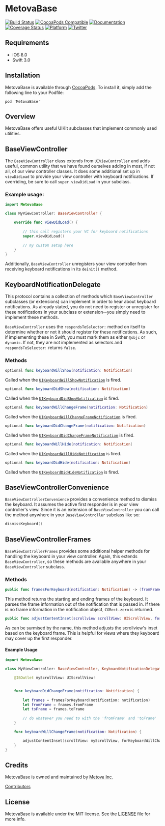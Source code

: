 # MetovaBase

[![Build Status](https://travis-ci.org/metova/MetovaBase.svg?branch=master)](https://travis-ci.org/metova/MetovaBase)
[![CocoaPods Compatible](http://cocoapod-badges.herokuapp.com/v/MetovaBase/badge.png)](http://cocoadocs.org/docsets/MetovaBase)
[![Documentation](https://img.shields.io/cocoapods/metrics/doc-percent/MetovaBase.svg)](http://cocoadocs.org/docsets/MetovaBase/)
[![Coverage Status](https://coveralls.io/repos/github/metova/MetovaBase/badge.svg?branch=master)](https://coveralls.io/github/metova/MetovaBase?branch=master)
[![Platform](http://cocoapod-badges.herokuapp.com/p/MetovaBase/badge.png)](http://cocoadocs.org/docsets/MetovaBase)
[![Twitter](https://img.shields.io/badge/twitter-@Metova-3CAC84.svg)](http://twitter.com/metova)

## Requirements

 - iOS 8.0
 - Swift 3.0

## Installation

MetovaBase is available through [CocoaPods](http://cocoapods.org). To install
it, simply add the following line to your Podfile:

    pod 'MetovaBase'

## Overview

MetovaBase offers useful UIKit subclasses that implement commonly used utilities.

## BaseViewController

The `BaseViewController` class extends from `UIViewController` and adds useful, common utility that we have found ourselves adding in most, if not all, of our view controller classes.
It does some additional set up in `viewDidLoad` to provide your view controller with keyboard notifications.  If overriding, be sure to call `super.viewDidLoad` in your subclass.

### Example usage:

```swift
import MetovaBase

class MyViewController: BaseViewController {

    override func viewDidLoad() {
    
    	// this call registers your VC for keyboard notifications
    	super.viewDidLoad() 
    	
    	// my custom setup here
    }
}
```

Additionally, `BaseViewController` unregisters your view controller from receiving keyboard notifications in its `deinit()` method.

## KeyboardNotificationDelegate

This protocol contains a collection of methods which `BaseViewController` subclasses (or extensions) can implement in order to hear about keyboard notifications. As already stated, you do not need to register or unregister for these notifications in your subclass or extension--you simply need to implement these methods.

`BaseViewController` uses the `respondsToSelector:` method on itself to determine whether or not it should register for these notifications. 
 As such, if implementing these in Swift, you must mark them as either `@objc` or `dynamic`.  If not, they are not implemented as selectors and `respondsToSelector:` returns `false`.
 
### Methods
 
 ```swift
optional func keyboardWillShow(notification: Notification)
 ```
 
 Called when the [`UIKeyboardWillShowNotification`](https://developer.apple.com/reference/foundation/nsnotification.name/1621576-uikeyboardwillshow) is fired.
 
 ```swift
 optional func keyboardDidShow(notification: Notification)
 ```
 
 Called when the [`UIKeyboardDidShowNotification`](https://developer.apple.com/reference/foundation/nsnotification.name/1621602-uikeyboarddidshow) is fired.
 
 ```swift
 optional func keyboardWillChangeFrame(notification: Notification)
 ```
 
 Called when the [`UIKeyboardWillChangeFrameNotification`](https://developer.apple.com/reference/foundation/nsnotification.name/1621623-uikeyboardwillchangeframe) is fired.
 
 ``` swift
 optional func keyboardDidChangeFrame(notification: Notification)
 ```
 
 Called when the [`UIKeyboardDidChangeFrameNotification`](https://developer.apple.com/reference/foundation/nsnotification.name/1621619-uikeyboarddidchangeframe) is fired.
 
 ```swift
 optional func keyboardWillHide(notification: Notification)
 ```
 
 Called when the [`UIKeyboardWillHideNotification`](https://developer.apple.com/reference/foundation/nsnotification.name/1621606-uikeyboardwillhide) is fired.
 
 ```swift
 optional func keyboardDidHide(notification: Notification)
 ```
 
 Called when the [`UIKeyboardDidHideNotification`](https://developer.apple.com/reference/foundation/nsnotification.name/1621579-uikeyboarddidhide) is fired.
 

## BaseViewControllerConvenience

`BaseViewControllerConvenience` provides a convenience method to dismiss the keyboard. It assumes the active first responder is in your view controller's view.
Since it is an extension of `BaseViewController` you can call the method anywhere in your `BaseViewController` subclass like so:

```swift
dismissKeyboard()
```

## BaseViewControllerFrames

`BaseViewControllerFrames` provides some additional helper methods for handling the keyboard in your view controller. Again, this extends `BaseViewController`, so these methods are 
available anywhere in your `BaseViewController` subclass.

### Methods

```swift
public func framesForKeyboard(notification: Notification) -> (fromFrame: CGRect, toFrame: CGRect) 
```

This method returns the starting and ending frames of the keyboard. It parses the frame information out of the notification that is passed in.
If there is no frame information in the notification object, `CGRect.zero` is returned.

```swift
public func adjustContentInset(scrollview scrollView: UIScrollView, forKeyboardWillChangeFrameNotification notification: Notification)
```

As can be surmised by the name, this method adjusts the scrollview's inset based on the keyboard frame. This is helpful for views where they keyboard may cover up
the first responder.

#### Example Usage

```swift
import MetovaBase

class MyViewController: BaseViewController, KeyboardNotificationDelegate {

	@IBOutlet myScrollView: UIScrollView!


	func keyboardDidChangeFrame(notification: Notification) {
	
		let frames = framesForKeyboard(notification: notification)
		let fromFrame = frames.fromFrame
		let toFrame = frames.toFrame
		
		// do whatever you need to with the 'fromFrame' and 'toFrame'
	}

	func keyboardWillChangeFrame(notification: Notification) {

		adjustContentInset(scrollView: myScrollView, forKeyboardWillChangeNotification: notification)
	}
}
```


## Credits

MetovaBase is owned and maintained by [Metova Inc.](https://metova.com)

[Contributors](https://github.com/Metova/MetovaBase/graphs/contributors)

## License

MetovaBase is available under the MIT license. See the [LICENSE](LICENSE) file for more info.
